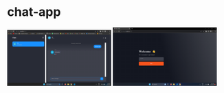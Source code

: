 # chat-app

<img src= "img/Screenshot (118).png" alt="img" width="48%" height="48%" />
<img src= "img/Screenshot (226).png" alt="img" width="48%" height="48%" />
